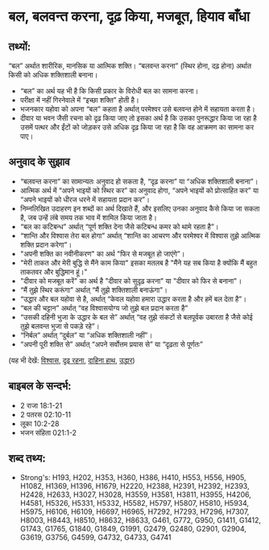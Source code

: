 # बल, बलवन्त करना, दृढ़ किया, मजबूत, हियाव बाँधा #

## तथ्यों: ##

“बल” अर्थात शारीरिक, मानसिक या आत्मिक शक्ति। “बलवन्त करना” (स्थिर होना, दढ़ होना) अर्थात किसी को अधिक शक्तिशाली बनाना।

* “बल” का अर्थ यह भी है कि किसी प्रकार के विरोधी बल का सामना करना।
* परीक्षा में नहीं गिरनेवाले में “इच्छा शक्ति” होती है।
* भजनकार यहोवा को अपना “बल” कहता है अर्थात् परमेश्वर उसे बलवन्त होने में सहायता करता है।
* दीवार या भवन जैसी रचना को दृढ़ किया जाए तो इसका अर्थ है कि उसका पुनरूद्धार किया जा रहा है उसमें पत्थर और ईंटों को जोड़कर उसे अधिक दृढ़ किया जा रहा है कि वह आक्रमण का सामना कर पाए।

## अनुवाद के सुझाव ##

* “बलवन्त करना” का सामान्यतः अनुवाद हो सकता है, “दृढ़ करना” या “अधिक शक्तिशाली बनाना”।
* आत्मिक अर्थ में “अपने भाइयों को स्थिर कर” का अनुवाद होगा, “अपने भाइयों को प्रोत्साहित कर” या “अपने भाइयों को धीरज धरने में सहायता प्रदान कर”।
* निम्नलिखित उदाहरण इन शब्दों का अर्थ दिखाते हैं, और इसलिए उनका अनुवाद कैसे किया जा सकता है, जब उन्हें लंबे समय तक भाव में शामिल किया जाता है।
* “बल का कटिबन्ध” अर्थात् “पूर्ण शक्ति देना जैसे कटिबन्ध कमर को थामे रहता है”।
* “शान्ति और विश्वास तेरा बल होगा” अर्थात् “शान्ति का आचरण और परमेश्वर में विश्वास तुझे आत्मिक शक्ति प्रदान करेगा”।
* "अपनी शक्ति का नवीनीकरण" का अर्थ "फिर से मजबूत हो जाएंगे”।
* "मेरी ताकत और मेरी बुद्धि से मैंने काम किया" इसका मतलब है "मैंने यह सब किया है क्योंकि मैं बहुत ताकतवर और बुद्धिमान हूं।"
* "दीवार को मजबूत करें" का अर्थ है "दीवार को सुदृढ़ करना" या "दीवार को फिर से बनाना"।
* “मैं तुझे स्थिर करूंगा” अर्थात् “मैं तुझे शक्तिशाली बनाऊंगा”।
* “उद्धार और बल यहोवा से है, अर्थात् “केवल यहोवा हमारा उद्धार करता है और हमें बल देता है”।
* “बल की चट्टान” अर्थात् “वह विश्वासयोग्य जो तुझे बल प्रदान करता है”
* “उसकी दहिनी भुजा के उद्धार के बल से” अर्थात् “वह तुझे संकटों से बलपूर्वक उबारता है जैसे कोई तुझे बलवन्त भुजा से पकड़े रहे”।
* “निर्बल” अर्थात् “दुर्बल” या “अधिक शक्तिशाली नहीं”।
* “अपनी पूरी शक्ति से” अर्थात् “अपने सर्वोत्तम प्रयास से” या “दृढ़ता से पूर्णतः”

(यह भी देखें: [विश्वास](../faithful.md), [दृढ़ रहना](../perseverance.md), [दाहिना हाथ](../righthand.md), [उद्धार](../salvation.md))

## बाइबल के सन्दर्भ: ##

* 2 राजा 18:1-21
* 2 पतरस 02:10-11
* लूका 10:2-28
* भजन संहिता 021:1-2

## शब्द तथ्य: ##

* Strong's: H193, H202, H353, H360, H386, H410, H553, H556, H905, H1082, H1369, H1396, H1679, H2220, H2388, H2391, H2392, H2393, H2428, H2633, H3027, H3028, H3559, H3581, H3811, H3955, H4206, H4581, H5326, H5331, H5332, H5582, H5797, H5807, H5810, H5934, H5975, H6106, H6109, H6697, H6965, H7292, H7293, H7296, H7307, H8003, H8443, H8510, H8632, H8633, G461, G772, G950, G1411, G1412, G1743, G1765, G1840, G1849, G1991, G2479, G2480, G2901, G2904, G3619, G3756, G4599, G4732, G4733, G4741
